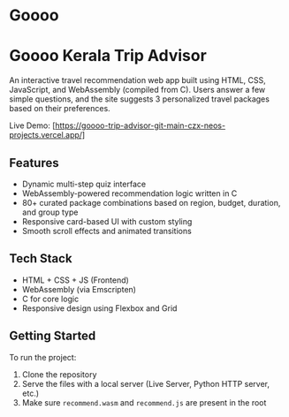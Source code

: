 ﻿# Goooo

# Goooo Kerala Trip Advisor

An interactive travel recommendation web app built using HTML, CSS, JavaScript, and WebAssembly (compiled from C). Users answer a few simple questions, and the site suggests 3 personalized travel packages based on their preferences.

Live Demo: [https://goooo-trip-advisor-git-main-czx-neos-projects.vercel.app/]

## Features
- Dynamic multi-step quiz interface
- WebAssembly-powered recommendation logic written in C
- 80+ curated package combinations based on region, budget, duration, and group type
- Responsive card-based UI with custom styling
- Smooth scroll effects and animated transitions

## Tech Stack
- HTML + CSS + JS (Frontend)
- WebAssembly (via Emscripten)
- C for core logic
- Responsive design using Flexbox and Grid

## Getting Started
To run the project:
1. Clone the repository
2. Serve the files with a local server (Live Server, Python HTTP server, etc.)
3. Make sure `recommend.wasm` and `recommend.js` are present in the root

